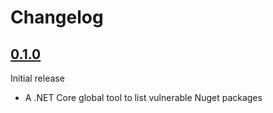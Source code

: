 # Changelog

## [0.1.0]

Initial release

- A .NET Core global tool to list vulnerable Nuget packages

[0.1.0]: https://github.com/fabiano/dotnet-ossindex/tree/0.1.0
